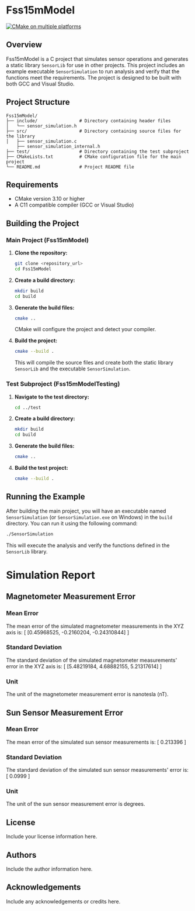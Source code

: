 # Fss15mModel
[![CMake on multiple platforms](https://github.com/tensortech-co/FSS-15m-measurement-model/actions/workflows/cmake-multi-platform.yml/badge.svg)](https://github.com/tensortech-co/FSS-15m-measurement-model/actions/workflows/cmake-multi-platform.yml)
## Overview

Fss15mModel is a C project that simulates sensor operations and generates a static library `SensorLib` for use in other projects. This project includes an example executable `SensorSimulation` to run analysis and verify that the functions meet the requirements. The project is designed to be built with both GCC and Visual Studio.

## Project Structure

```
Fss15mModel/
├── include/                # Directory containing header files
│   └── sensor_simulation.h
├── src/                    # Directory containing source files for the library
│   ├── sensor_simulation.c
    ├── sensor_simulation_internal.h
├── test/                   # Directory containing the test subproject
├── CMakeLists.txt          # CMake configuration file for the main project
└── README.md               # Project README file
```

## Requirements

- CMake version 3.10 or higher
- A C11 compatible compiler (GCC or Visual Studio)

## Building the Project

### Main Project (Fss15mModel)

1. **Clone the repository:**

   ```sh
   git clone <repository_url>
   cd Fss15mModel
   ```

2. **Create a build directory:**

   ```sh
   mkdir build
   cd build
   ```

3. **Generate the build files:**

   ```sh
   cmake ..
   ```

   CMake will configure the project and detect your compiler.

4. **Build the project:**

   ```sh
   cmake --build .
   ```

   This will compile the source files and create both the static library `SensorLib` and the executable `SensorSimulation`.

### Test Subproject (Fss15mModelTesting)

1. **Navigate to the test directory:**

   ```sh
   cd ../test
   ```

2. **Create a build directory:**

   ```sh
   mkdir build
   cd build
   ```

3. **Generate the build files:**

   ```sh
   cmake ..
   ```

4. **Build the test project:**

   ```sh
   cmake --build .
   ```

## Running the Example

After building the main project, you will have an executable named `SensorSimulation` (or `SensorSimulation.exe` on Windows) in the `build` directory. You can run it using the following command:

```sh
./SensorSimulation
```

This will execute the analysis and verify the functions defined in the `SensorLib` library.

# Simulation Report

## Magnetometer Measurement Error

### Mean Error
The mean error of the simulated magnetometer measurements in the XYZ axis is:
\[ [0.45968525, -0.2160204, -0.24310844] \]

### Standard Deviation
The standard deviation of the simulated magnetometer measurements' error in the XYZ axis is:
\[ [5.48219184, 4.68882155, 5.21317614] \]

### Unit
The unit of the magnetometer measurement error is nanotesla (nT).

## Sun Sensor Measurement Error

### Mean Error
The mean error of the simulated sun sensor measurements is:
\[ 0.213396 \]

### Standard Deviation
The standard deviation of the simulated sun sensor measurements' error is:
\[ 0.0999 \]

### Unit
The unit of the sun sensor measurement error is degrees.




## License

Include your license information here.

## Authors

Include the author information here.

## Acknowledgements

Include any acknowledgements or credits here.
